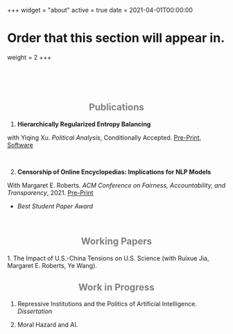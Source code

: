 +++
widget = "about"
active = true
date = 2021-04-01T00:00:00

# Order that this section will appear in.
weight = 2
+++


<br/><br/>
<br/>

<center><h2> <span style="color:grey"> Publications </span> </h2></center>

1. **Hierarchically Regularized Entropy Balancing**
  
with Yiqing Xu. <em> Political Analysis</em>, Conditionally Accepted. [Pre-Print](https://papers.ssrn.com/sol3/papers.cfm?abstract_id=3807620), [Software](https://github.com/xuyiqing/hbal)

<br/>

2. **Censorship of Online Encyclopedias: Implications for NLP Models**

With Margaret E. Roberts. <em>ACM Conference on Fairness, Accountability, and Transparency</em>, 2021. [Pre-Print](https://doi.org/10.1145/3442188.3445916)
<ul>
  <li> <em>Best Student Paper Award</em> </li>
</ul><br/>

<center><h2> <span style="color:grey"> Working Papers </span> </h2></center>
1. The Impact of U.S.-China Tensions on U.S. Science (with Ruixue Jia, Margaret E. Roberts, Ye Wang).

<br/>
<center><h2> <span style="color:grey"> Work in Progress </span> </h2></center>

1. Repressive Institutions and the Politics of Artificial Intelligence. *Dissertation*

2. Moral Hazard and AI.
